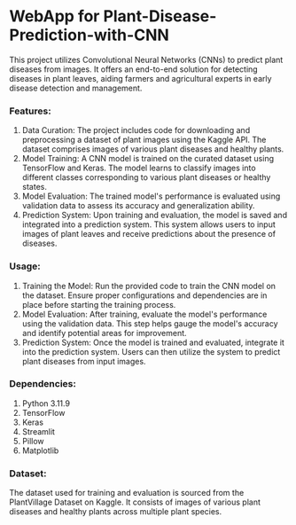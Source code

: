 # WebApp for Plant-Disease-Prediction-with-CNN

This project utilizes Convolutional Neural Networks (CNNs) to predict plant diseases from images. It offers an end-to-end solution for detecting diseases in plant leaves, aiding farmers and agricultural experts in early disease detection and management.

### Features:

  1.  Data Curation: The project includes code for downloading and preprocessing a dataset of plant images using the Kaggle API. The dataset comprises images of various plant diseases and healthy plants.
  2.  Model Training: A CNN model is trained on the curated dataset using TensorFlow and Keras. The model learns to classify images into different classes corresponding to various plant diseases or healthy states.
  3.  Model Evaluation: The trained model's performance is evaluated using validation data to assess its accuracy and generalization ability.
  4.  Prediction System: Upon training and evaluation, the model is saved and integrated into a prediction system. This system allows users to input images of plant leaves and receive predictions about the presence 
  of diseases.

### Usage:

  1.  Training the Model: Run the provided code to train the CNN model on the dataset. Ensure proper configurations and dependencies are in place before starting the training process.
  2.  Model Evaluation: After training, evaluate the model's performance using the validation data. This step helps gauge the model's accuracy and identify potential areas for improvement.
  3.  Prediction System: Once the model is trained and evaluated, integrate it into the prediction system. Users can then utilize the system to predict plant diseases from input images.

### Dependencies:

  1.  Python 3.11.9
  2.  TensorFlow
  3.  Keras
  4.  Streamlit 
  5.  Pillow
  6.  Matplotlib

### Dataset:
The dataset used for training and evaluation is sourced from the PlantVillage Dataset on Kaggle. It consists of images of various plant diseases and healthy plants across multiple plant species.
